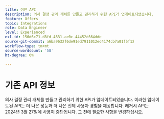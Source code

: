 ```yaml
---
title: 이전 API
description: 의사 결정 관리 개체를 만들고 관리하기 위한 API가 업데이트되었습니다.
feature: Offers
topic: Integrations
role: Data Engineer
level: Experienced
exl-id: 156d6c71-d8fd-4631-ae0c-44452d664dde
source-git-commit: a6ba9632f6de91ed7911012ec4174cb7a01f5f12
workflow-type: tm+mt
source-wordcount: '58'
ht-degree: 0%

---
```



# 기존 API 정보

의사 결정 관리 개체를 만들고 관리하기 위한 API가 업데이트되었습니다. 이러한 업데이트된 API는 더 나은 성능과 더 나은 전체 사용자 경험을 제공합니다. 레거시 API는 2024년 3월 27일에 사용이 중단됩니다. 그 전에 필요한 사항을 변경하십시오.